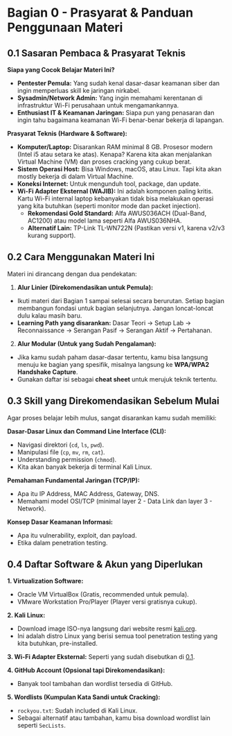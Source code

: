 # Bagian 0 - Prasyarat & Panduan Penggunaan Materi

## 0.1 Sasaran Pembaca & Prasyarat Teknis

**Siapa yang Cocok Belajar Materi Ini?**
- **Pentester Pemula:** Yang sudah kenal dasar-dasar keamanan siber dan ingin memperluas skill ke jaringan nirkabel.
- **Sysadmin/Network Admin:** Yang ingin memahami kerentanan di infrastruktur Wi-Fi perusahaan untuk mengamankannya.
- **Enthusiast IT & Keamanan Jaringan:** Siapa pun yang penasaran dan ingin tahu bagaimana keamanan Wi-Fi benar-benar bekerja di lapangan.

**Prasyarat Teknis (Hardware & Software):**
- **Komputer/Laptop:** Disarankan RAM minimal 8 GB. Prosesor modern (Intel i5 atau setara ke atas). Kenapa? Karena kita akan menjalankan Virtual Machine (VM) dan proses cracking yang cukup berat.
- **Sistem Operasi Host:** Bisa Windows, macOS, atau Linux. Tapi kita akan mostly bekerja di dalam Virtual Machine.
- **Koneksi Internet:** Untuk mengunduh tool, package, dan update.
- **Wi-Fi Adapter Eksternal (WAJIB):** Ini adalah komponen paling kritis. Kartu Wi-Fi internal laptop kebanyakan tidak bisa melakukan operasi yang kita butuhkan (seperti monitor mode dan packet injection).
  - **Rekomendasi Gold Standard:** Alfa AWUS036ACH (Dual-Band, AC1200) atau model lama seperti Alfa AWUS036NHA.
  - **Alternatif Lain:** TP-Link TL-WN722N (Pastikan versi v1, karena v2/v3 kurang support).

## 0.2 Cara Menggunakan Materi Ini

Materi ini dirancang dengan dua pendekatan:
1. **Alur Linier (Direkomendasikan untuk Pemula):**
  - Ikuti materi dari Bagian 1 sampai selesai secara berurutan. Setiap bagian membangun fondasi untuk bagian selanjutnya. Jangan loncat-loncat dulu kalau masih baru.
  - **Learning Path yang disarankan:** Dasar Teori -> Setup Lab -> Reconnaissance -> Serangan Pasif -> Serangan Aktif -> Pertahanan.
2. **Alur Modular (Untuk yang Sudah Pengalaman):**
 - Jika kamu sudah paham dasar-dasar tertentu, kamu bisa langsung menuju ke bagian yang spesifik, misalnya langsung ke **WPA/WPA2 Handshake Capture**.
 - Gunakan daftar isi sebagai **cheat sheet** untuk merujuk teknik tertentu.

## 0.3 Skill yang Direkomendasikan Sebelum Mulai

Agar proses belajar lebih mulus, sangat disarankan kamu sudah memiliki:

**Dasar-Dasar Linux dan Command Line Interface (CLI):**
- Navigasi direktori (`cd`, `ls`, `pwd`).
- Manipulasi file (`cp`, `mv`, `rm`, `cat`).
- Understanding permission (`chmod`).
- Kita akan banyak bekerja di terminal Kali Linux.

**Pemahaman Fundamental Jaringan (TCP/IP):**
- Apa itu IP Address, MAC Address, Gateway, DNS.
- Memahami model OSI/TCP (minimal layer 2 - Data Link dan layer 3 - Network).

**Konsep Dasar Keamanan Informasi:**
- Apa itu vulnerability, exploit, dan payload.
- Etika dalam penetration testing.

## 0.4 Daftar Software & Akun yang Diperlukan

**1. Virtualization Software:**
- Oracle VM VirtualBox (Gratis, recommended untuk pemula).
- VMware Workstation Pro/Player (Player versi gratisnya cukup).

**2. Kali Linux:**
- Download image ISO-nya langsung dari website resmi [kali.org](https://www.kali.org/).
- Ini adalah distro Linux yang berisi semua tool penetration testing yang kita butuhkan, pre-installed.

**3. Wi-Fi Adapter Eksternal:** Seperti yang sudah disebutkan di [0.1]().

**4. GitHub Account (Opsional tapi Direkomendasikan):**
- Banyak tool tambahan dan wordlist tersedia di GitHub.

**5. Wordlists (Kumpulan Kata Sandi untuk Cracking):**
- `rockyou.txt`: Sudah included di Kali Linux.
- Sebagai alternatif atau tambahan, kamu bisa download wordlist lain seperti `SecLists`.
